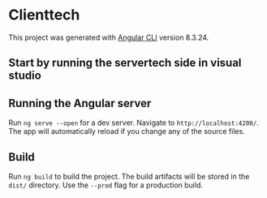 # Clienttech

This project was generated with [Angular CLI](https://github.com/angular/angular-cli) version 8.3.24.

## Start by running the servertech side in visual studio

## Running the Angular server

Run `ng serve --open` for a dev server. Navigate to `http://localhost:4200/`. The app will automatically reload if you change any of the source files.


## Build

Run `ng build` to build the project. The build artifacts will be stored in the `dist/` directory. Use the `--prod` flag for a production build.

